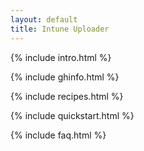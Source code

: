 ```yaml
---
layout: default
title: Intune Uploader
---
```


{% include intro.html %}

{% include ghinfo.html %}

<!-- Divider Line -->
<div class="w-full max-w-4xl mx-auto border-t border-gray-700 my-6 mt-10 mb-10"></div>

{% include recipes.html %}

{% include quickstart.html %}

{% include faq.html %}

<script src="{{ '/js/loadMarkdown.js' | relative_url }}"></script>
<script src="{{ '/js/fetchRecipes.js' | relative_url }}"></script>
<script src="{{ '/js/githubinfo.js' | relative_url }}"></script>
<script src="{{ '/js/copyCommand.js' | relative_url }}"></script>